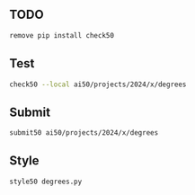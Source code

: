 ## TODO
```bash
remove pip install check50
```

## Test

```bash
check50 --local ai50/projects/2024/x/degrees
```

## Submit

```bash
submit50 ai50/projects/2024/x/degrees
```

## Style

```bash
style50 degrees.py
```
